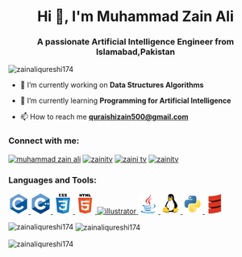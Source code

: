 <h1 align="center">Hi 👋, I'm Muhammad Zain Ali</h1>
<h3 align="center">A passionate Artificial Intelligence Engineer from Islamabad,Pakistan</h3>

<p align="left"> <img src="https://komarev.com/ghpvc/?username=zainaliqureshi174&label=Profile%20views&color=0e75b6&style=flat" alt="zainaliqureshi174" /> </p>

- 🔭 I’m currently working on **Data Structures Algorithms**

- 🌱 I’m currently learning **Programming for Artificial Intelligence**

- 📫 How to reach me **quraishizain500@gmail.com**

<h3 align="left">Connect with me:</h3>
<p align="left">
<a href="https://linkedin.com/in/muhammad zain ali" target="blank"><img align="center" src="https://raw.githubusercontent.com/rahuldkjain/github-profile-readme-generator/master/src/images/icons/Social/linked-in-alt.svg" alt="muhammad zain ali" height="30" width="40" /></a>
<a href="https://instagram.com/zainitv" target="blank"><img align="center" src="https://raw.githubusercontent.com/rahuldkjain/github-profile-readme-generator/master/src/images/icons/Social/instagram.svg" alt="zainitv" height="30" width="40" /></a>
<a href="https://www.youtube.com/c/zaini tv" target="blank"><img align="center" src="https://raw.githubusercontent.com/rahuldkjain/github-profile-readme-generator/master/src/images/icons/Social/youtube.svg" alt="zaini tv" height="30" width="40" /></a>
<a href="https://www.leetcode.com/zainitv" target="blank"><img align="center" src="https://raw.githubusercontent.com/rahuldkjain/github-profile-readme-generator/master/src/images/icons/Social/leet-code.svg" alt="zainitv" height="30" width="40" /></a>
</p>

<h3 align="left">Languages and Tools:</h3>
<p align="left"> <a href="https://www.cprogramming.com/" target="_blank" rel="noreferrer"> <img src="https://raw.githubusercontent.com/devicons/devicon/master/icons/c/c-original.svg" alt="c" width="40" height="40"/> </a> <a href="https://www.w3schools.com/cpp/" target="_blank" rel="noreferrer"> <img src="https://raw.githubusercontent.com/devicons/devicon/master/icons/cplusplus/cplusplus-original.svg" alt="cplusplus" width="40" height="40"/> </a> <a href="https://www.w3schools.com/css/" target="_blank" rel="noreferrer"> <img src="https://raw.githubusercontent.com/devicons/devicon/master/icons/css3/css3-original-wordmark.svg" alt="css3" width="40" height="40"/> </a> <a href="https://www.w3.org/html/" target="_blank" rel="noreferrer"> <img src="https://raw.githubusercontent.com/devicons/devicon/master/icons/html5/html5-original-wordmark.svg" alt="html5" width="40" height="40"/> </a> <a href="https://www.adobe.com/in/products/illustrator.html" target="_blank" rel="noreferrer"> <img src="https://www.vectorlogo.zone/logos/adobe_illustrator/adobe_illustrator-icon.svg" alt="illustrator" width="40" height="40"/> </a> <a href="https://www.java.com" target="_blank" rel="noreferrer"> <img src="https://raw.githubusercontent.com/devicons/devicon/master/icons/java/java-original.svg" alt="java" width="40" height="40"/> </a> <a href="https://www.linux.org/" target="_blank" rel="noreferrer"> <img src="https://raw.githubusercontent.com/devicons/devicon/master/icons/linux/linux-original.svg" alt="linux" width="40" height="40"/> </a> <a href="https://www.python.org" target="_blank" rel="noreferrer"> <img src="https://raw.githubusercontent.com/devicons/devicon/master/icons/python/python-original.svg" alt="python" width="40" height="40"/> </a> <a href="https://www.scala-lang.org" target="_blank" rel="noreferrer"> <img src="https://raw.githubusercontent.com/devicons/devicon/master/icons/scala/scala-original.svg" alt="scala" width="40" height="40"/> </a> </p>

<p><img align="left" src="https://github-readme-stats.vercel.app/api/top-langs?username=zainaliqureshi174&show_icons=true&locale=en&layout=compact" alt="zainaliqureshi174" /></p>

<p>&nbsp;<img align="center" src="https://github-readme-stats.vercel.app/api?username=zainaliqureshi174&show_icons=true&locale=en" alt="zainaliqureshi174" /></p>

<p><img align="center" src="https://github-readme-streak-stats.herokuapp.com/?user=zainaliqureshi174&" alt="zainaliqureshi174" /></p>
